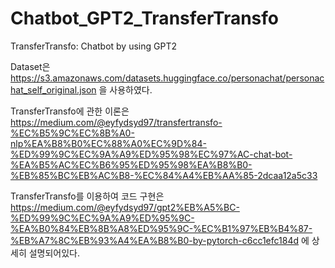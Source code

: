 # Chatbot_GPT2_TransferTransfo
TransferTransfo: Chatbot by using GPT2

Dataset은 
https://s3.amazonaws.com/datasets.huggingface.co/personachat/personachat_self_original.json
을 사용하였다.

TransferTransfo에 관한 이론은
https://medium.com/@eyfydsyd97/transfertransfo-%EC%B5%9C%EC%8B%A0-nlp%EA%B8%B0%EC%88%A0%EC%9D%84-%ED%99%9C%EC%9A%A9%ED%95%98%EC%97%AC-chat-bot-%EA%B5%AC%EC%B6%95%ED%95%98%EA%B8%B0-%EB%85%BC%EB%AC%B8-%EC%84%A4%EB%AA%85-2dcaa12a5c33

TransferTransfo를 이용하여 코드 구현은
https://medium.com/@eyfydsyd97/gpt2%EB%A5%BC-%ED%99%9C%EC%9A%A9%ED%95%9C-%EA%B0%84%EB%8B%A8%ED%95%9C-%EC%B1%97%EB%B4%87-%EB%A7%8C%EB%93%A4%EA%B8%B0-by-pytorch-c6cc1efc184d
에 상세히 설명되어있다.
